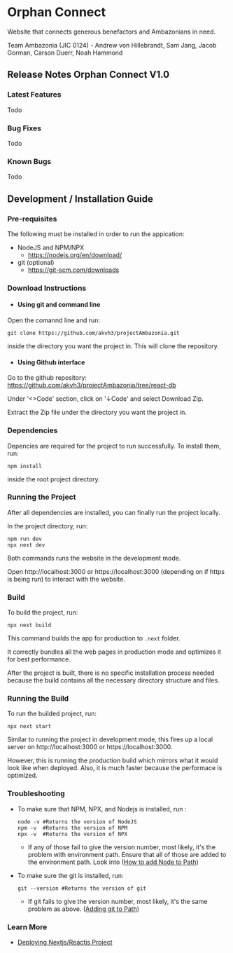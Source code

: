 # Orphan Connect
Website that connects generous benefactors and Ambazonians in need.

Team Ambazonia (JIC 0124) - Andrew von Hillebrandt, Sam Jang, Jacob Gorman, Carson Duerr, Noah Hammond

## Release Notes Orphan Connect V1.0

### Latest Features

Todo

### Bug Fixes

Todo

### Known Bugs

Todo


## Development / Installation Guide

### Pre-requisites
The following must be installed in order to run the appication:
- NodeJS and NPM/NPX
  - https://nodejs.org/en/download/
- git (optional)
  - https://git-scm.com/downloads
  
### Download Instructions

- #### Using git and command line
Open the comannd line and run:

    git clone https://github.com/akvh3/projectAmbazonia.git
    
inside the directory you want the project in. This will clone the repository.
- #### Using Github interface
Go to the github repository: https://github.com/akvh3/projectAmbazonia/tree/react-db

Under '<>Code' section, click on '&#8595;Code' and select Download Zip.

Extract the Zip file under the directory you want the project in.

### Dependencies
Depencies are required for the project to run successfully.
To install them, run:

    npm install
    
inside the root project directory.

### Running the Project
After all dependencies are installed, you can finally run the project locally.

In the project directory, run:

    npm run dev
    npx next dev
    
Both commands runs the website in the development mode.

Open http://localhost:3000 or https://localhost:3000 (depending on if https is being run) to interact with the website.

### Build
To build the project, run:

    npx next build
    
This command builds the app for production to `.next` folder.

It correctly bundles all the web pages in production mode and optimizes it for best performance.

After the project is built, there is no specific installation process needed because the build contains all the necessary directory structure and files.

### Running the Build
To run the builded project, run:

    npx next start
    
Similar to running the project in development mode, this fires up a local server on http://localhost:3000 or https://localhost:3000.

However, this is running the production build which mirrors what it would look like when deployed. Also, it is much faster because the performace is optimized.

### Troubleshooting
- To make sure that NPM, NPX, and Nodejs is installed, run :

      node -v #Returns the version of NodeJS
      npm -v  #Returns the version of NPM
      npx -v  #Returns the version of NPX
    
    - If any of those fail to give the version number, most likely, it's the problem with environment path. Ensure that all of those are added to the environment path. Look into ([How to add Node to Path](https://stackoverflow.com/questions/27864040/fixing-npm-path-in-windows-8-and-10#:~:text=Search%20for%20Environment%20Variables%20in,nodejs%5Cnode_modules%5Cnpm%5Cbin))
    
- To make sure the git is installed, run:

      git --version #Returns the version of git

    - If git fails to give the version number, most likely, it's the same problem as above. ([Adding git to Path](https://stackoverflow.com/questions/26620312/git-installing-git-in-path-with-github-client-for-windows))

### Learn More
- [Deploying Nextjs/Reactjs Project](https://nextjs.org/docs/deployment)
